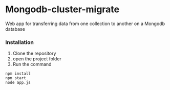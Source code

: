 # Mongodb-cluster-migrate
Web app for transferring data from one collection to another on a Mongodb database

<h3>Installation</h3>

1. Clone the repository
2. open the project folder
3. Run the command 
```
npm install 
npn start
node app.js
```

